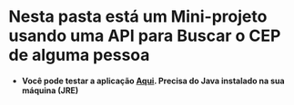 # Nesta pasta está um Mini-projeto usando uma API para Buscar o CEP de alguma pessoa

+ #### Você pode testar a aplicação [Aqui](https://github.com/LeonardoReisAmorim/Java/blob/master/BuscaCep%20JAVA/dist/BuscaCep.jar). Precisa do Java instalado na sua máquina (JRE)
